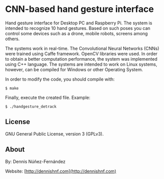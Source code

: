 
CNN-based hand gesture interface
================================

Hand gesture interface for Desktop PC and Raspberry Pi. The system is intended to recognize 10 hand gestures. Based on such poses you can control some devices such as a drone, mobile robots, screens among others.

The systems work in real-time. The Convolutional Neural Networks (CNNs) were trained using Caffe framework. OpenCV libraries were used. In order to obtain a better computation performance, the system was implemented using C++ language. The systems are intended to work on Linux systems, however, can be compiled for Windows or other Operating System.

In order to modify the code, you should compile with:

```
$ make
```

Finally, execute the created file. Example:

```
$ ./handgesture_detrack
```

## License ##

GNU General Public License, version 3 (GPLv3).

## About ##

By: Dennis Núñez-Fernández

Website: [http://dennishnf.com](http://dennishnf.com)


